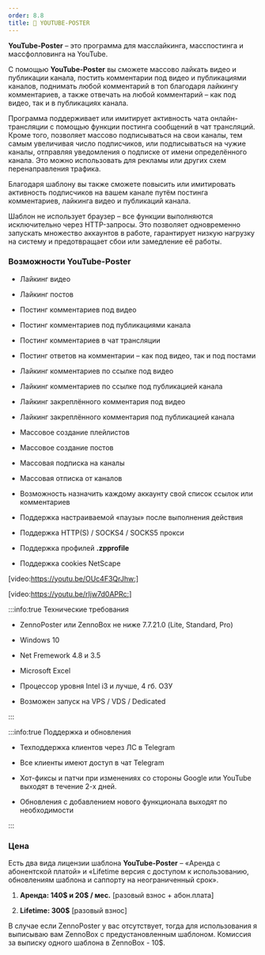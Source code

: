 ```yaml
---
order: 8.8
title: 💙 YOUTUBE-POSTER
---
```


**YouTube-Poster** – это программа для масслайкинга, масспостинга и массфолловинга на YouTube.

С помощью **YouTube-Poster** вы сможете массово лайкать видео и публикации канала, постить комментарии под видео и публикациями каналов, поднимать любой комментарий в топ благодаря лайкингу комментариев, а также отвечать на любой комментарий – как под видео, так и в публикациях канала.

Программа поддерживает или имитирует активность чата онлайн-трансляции с помощью функции постинга сообщений в чат трансляций. Кроме того, позволяет массово подписываться на свои каналы, тем самым увеличивая число подписчиков, или подписываться на чужие каналы, отправляя уведомления о подписке от имени определённого канала. Это можно использовать для рекламы или других схем перенаправления трафика.

Благодаря шаблону вы также сможете повысить или имитировать активность подписчиков на вашем канале путём постинга комментариев, лайкинга видео и публикаций канала.

Шаблон не использует браузер – все функции выполняются исключительно через HTTP-запросы. Это позволяет одновременно запускать множество аккаунтов в работе, гарантирует низкую нагрузку на систему и предотвращает сбои или замедление её работы.

### Возможности **YouTube-Poster**

-  Лайкинг видео

-  Лайкинг постов

-  Постинг комментариев под видео

-  Постинг комментариев под публикациями канала

-  Постинг комментариев в чат трансляции

-  Постинг ответов на комментарии – как под видео, так и под постами

-  Лайкинг комментариев по ссылке под видео

-  Лайкинг комментариев по ссылке под публикацией канала

-  Лайкинг закреплённого комментария под видео

-  Лайкинг закреплённого комментария под публикацией канала

-  Массовое создание плейлистов

-  Массовое создание постов

-  Массовая подписка на каналы

-  Массовая отписка от каналов

-  Возможность назначить каждому аккаунту свой список ссылок или комментариев

-  Поддержка настраиваемой «паузы» после выполнения действия

-  Поддержка HTTP(S) / SOCKS4 / SOCKS5 прокси

-  Поддержка профилей **.zpprofile**

-  Поддержка cookies NetScape

[video:https://youtu.be/OUc4F3QrJhw:]



[video:https://youtu.be/rIjw7d0APRc:]

:::info:true Технические требования

-  ZennoPoster или ZennoBox не ниже 7.7.21.0 (Lite, Standard, Pro)

-  Windows 10

-  Net Fremework 4.8 и 3.5

-  Microsoft Excel

-  Процессор уровня Intel i3 и лучше, 4 гб. ОЗУ

-  Возможен запуск на VPS / VDS / Dedicated

:::

:::info:true Поддержка и обновления

-  Техподдержка клиентов через ЛС в Telegram

-  Все клиенты имеют доступ в чат Telegram

-  Хот-фиксы и патчи при изменениях со стороны Google или YouTube выходят в течение 2-х дней.

-  Обновления с добавлением нового функционала выходят по необходимости

:::

### Цена

Есть два вида лицензии шаблона **YouTube-Poster** – «Аренда с абонентской платой» и «Lifetime версия с доступом к использованию, обновлениям шаблона и саппорту на неограниченный срок».

1. **Аренда: 140\$ и 20\$ / мес.** \[разовый взнос + абон.плата\]

2. **Lifetime: 300\$** \[разовый взнос\]

В случае если ZennoPoster у вас отсутствует, тогда для использования я выписываю вам ZennoBox с предустановленным шаблоном. Комиссия за выписку одного шаблона в ZennoBox - 10\$.